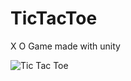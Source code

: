 # TicTacToe
X O Game made with unity


![Tic Tac Toe](https://user-images.githubusercontent.com/58505236/121395546-d734e000-c952-11eb-9694-dbb289b37c3b.png)
